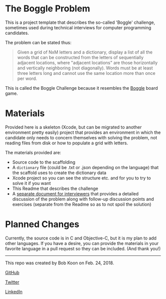# The Boggle Problem
This is a project template that describes the so-called 'Boggle' challenge, sometimes used during technical interviews for computer programming candidates.

The problem can be stated thus:

> Given a grid of NxM letters and a dictionary, display a list of all the words that can be constructed from the letters of sequentially adjacent locations, where "adjacent locations" are those horizontally and vertically neighboring (not diagonally). Words must be at least three letters long and cannot use the same location more than once per word.

This is called the Boggle Challenge because it resembles the [Boggle](https://en.wikipedia.org/wiki/Boggle) board game.


# Materials
Provided here is a skeleton (Xcode, but can be migrated to another environment pretty easily) project that provides an environment in which the candidate only needs to concern themselves with solving the problem, not reading files from disk or how to populate a grid with letters.

The materials provided are:
- Source code to the scaffolding
- A `dictionary` file (could be .txt or .json depending on the language) that the scaffold uses to create the dictionary data
- Xcode project so you can see the structure etc. and for you to try to solve it if you want
- This Readme that describes the challenge
- A [separate document for interviewers](INTERVIEWERS.md) that provides a detailed discussion of the problem along with follow-up discussion points and exercises (separate from the Readme so as to not spoil the solution)


# Planned Changes
Currently, the source code is in C and Objective-C, but it is my plan to add other languages. If you have a desire, you can provide the materials in your favorite language in a pull request so they can be included. (And thank you!)

------
This repo was created by Bob Koon on Feb. 24, 2018.

[GitHub](https://github.com/BobatBH)

[Twitter](https://twitter.com/Bob_at_BH)

[LinkedIn](https://www.linkedin.com/in/bob-koon-5943/)
